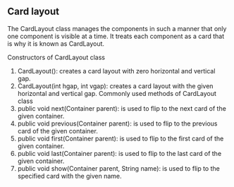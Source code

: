 ## Card layout

The CardLayout class manages the components in such a manner that only one component is visible at a time. It treats each component as a card that is why it is known as CardLayout.

Constructors of CardLayout class
1) CardLayout(): creates a card layout with zero horizontal and vertical gap.
2) CardLayout(int hgap, int vgap): creates a card layout with the given horizontal and vertical gap.
Commonly used methods of CardLayout class
1) public void next(Container parent): is used to flip to the next card of the given container.
2) public void previous(Container parent): is used to flip to the previous card of the given container.
3) public void first(Container parent): is used to flip to the first card of the given container.
4) public void last(Container parent): is used to flip to the last card of the given container.
4) public void show(Container parent, String name): is used to flip to the specified card with the given 
   name.